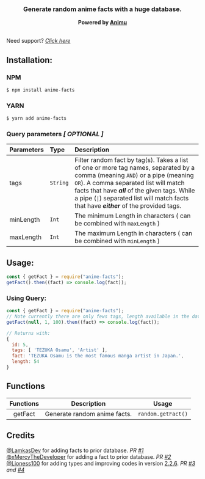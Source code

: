 <h3 align="center"><strong>Generate random anime facts with a huge database.</strong></h3>
<center><strong>Powered by <a href="https://animu.ml" target="_blank">Animu</a></strong></center>
<br>

Need support? _[Click here](https://discord.gg/yyW389c)_

## Installation:

### NPM

```bash
$ npm install anime-facts
```

### YARN

```bash
$ yarn add anime-facts
```

### Query parameters _[ OPTIONAL ]_

| Parameters     | Type     | Description                                                                                                                                                                                                                                                                                                         |
| :-------- | :------- | :------------------------------------------------------------------------------------------------------------------------------------------------------------------------------------------------------------------------------------------------------------------------------------------------------------------ |
| tags      | `String` | Filter random fact by tag(s). Takes a list of one or more tag names, separated by a comma (meaning `AND`) or a pipe (meaning `OR`). A comma separated list will match facts that have **_all_** of the given tags. While a pipe (`\|`) separated list will match facts that have **_either_** of the provided tags.|                                                                                                          |
| minLength | `Int`    | The minimum Length in characters ( can be combined with `maxLength` )               |                                          |
| maxLength | `Int`    | The maximum Length in characters ( can be combined with `minLength` )   |                                                                                                                                                                                        

## Usage:


```javascript
const { getFact } = require("anime-facts");
getFact().then((fact) => console.log(fact));
```
### Using Query:
```javascript
const { getFact } = require("anime-facts");
// Note currently there are only fews tags, length available in the database. So, it might return the same data multiple times.
getFact(null, 1, 100).then((fact) => console.log(fact)); 

// Returns with:
{
  id: 5,
  tags: [ 'TEZUKA Osamu', 'Artist' ],
  fact: 'TEZUKA Osamu is the most famous manga artist in Japan.',
  length: 54
}
```

## Functions
| **Functions** | **Description**              | **Usage**          |
| :-----------: | ---------------------------- | ------------------ |
|    getFact    | Generate random anime facts. | `random.getFact()` |

## Credits
[@LamkasDev](https://github.com/LamkasDev) for adding facts to prior database. _PR [#1](https://github.com/notkyoyo/anime-facts/pull/1)_\
[@xMercyTheDeveloper](https://github.com/xMercyTheDeveloper) for adding a fact to prior database. _PR [#2](https://github.com/notkyoyo/anime-facts/pull/2)_\
[@Lioness100](https://github.com/Lioness100) for adding types and improving codes in version [2.2.6](https://www.npmjs.com/package/anime-facts/v/2.2.6). _PR [#3](https://github.com/notkyoyo/anime-facts/pull/3) and [#4](https://github.com/notkyoyo/anime-facts/pull/4)_
